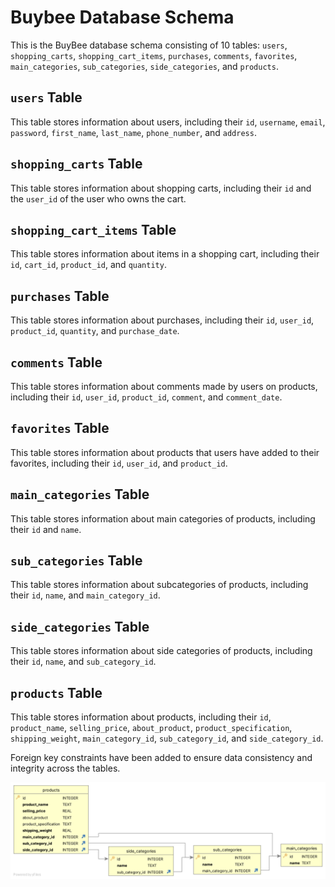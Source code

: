 # Buybee Database Schema

This is the BuyBee database schema consisting of 10 tables: `users`, `shopping_carts`, `shopping_cart_items`, `purchases`, `comments`, `favorites`, `main_categories`, `sub_categories`, `side_categories`, and `products`.

## `users` Table
This table stores information about users, including their `id`, `username`, `email`, `password`, `first_name`, `last_name`, `phone_number`, and `address`.

## `shopping_carts` Table
This table stores information about shopping carts, including their `id` and the `user_id` of the user who owns the cart.

## `shopping_cart_items` Table
This table stores information about items in a shopping cart, including their `id`, `cart_id`, `product_id`, and `quantity`.

## `purchases` Table
This table stores information about purchases, including their `id`, `user_id`, `product_id`, `quantity`, and `purchase_date`.

## `comments` Table
This table stores information about comments made by users on products, including their `id`, `user_id`, `product_id`, `comment`, and `comment_date`.

## `favorites` Table
This table stores information about products that users have added to their favorites, including their `id`, `user_id`, and `product_id`.

## `main_categories` Table
This table stores information about main categories of products, including their `id` and `name`.

## `sub_categories` Table
This table stores information about subcategories of products, including their `id`, `name`, and `main_category_id`.

## `side_categories` Table
This table stores information about side categories of products, including their `id`, `name`, and `sub_category_id`.

## `products` Table
This table stores information about products, including their `id`, `product_name`, `selling_price`, `about_product`, `product_specification`, `shipping_weight`, `main_category_id`, `sub_category_id`, and `side_category_id`.

Foreign key constraints have been added to ensure data consistency and integrity across the tables.

![schema](/db/schema.png)
